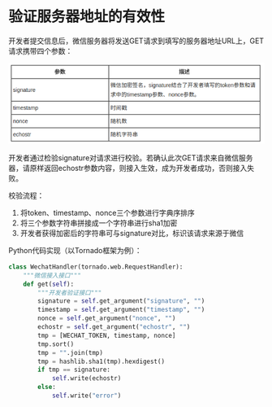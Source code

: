 # 验证服务器地址的有效性

开发者提交信息后，微信服务器将发送GET请求到填写的服务器地址URL上，GET请求携带四个参数：

![请求参数](/images/valid_server.png)

开发者通过检验signature对请求进行校验。若确认此次GET请求来自微信服务器，请原样返回echostr参数内容，则接入生效，成为开发者成功，否则接入失败。

校验流程：
1. 将token、timestamp、nonce三个参数进行字典序排序
2. 将三个参数字符串拼接成一个字符串进行sha1加密
3. 开发者获得加密后的字符串可与signature对比，标识该请求来源于微信

Python代码实现（以Tornado框架为例）：
```Python
class WechatHandler(tornado.web.RequestHandler):
    """微信接入接口"""
    def get(self):
        """开发者验证接口"""
        signature = self.get_argument("signature", "")
        timestamp = self.get_argument("timestamp", "")
        nonce = self.get_argument("nonce", "")
        echostr = self.get_argument("echostr", "")
        tmp = [WECHAT_TOKEN, timestamp, nonce]
        tmp.sort()
        tmp = "".join(tmp)
        tmp = hashlib.sha1(tmp).hexdigest()
        if tmp == signature:
            self.write(echostr)
        else:
            self.write("error")
```